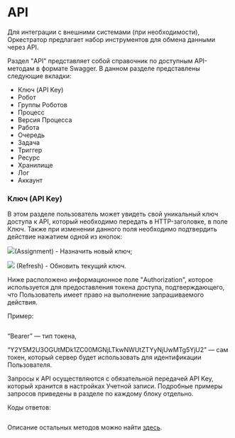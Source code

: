 # API

Для интеграции с внешними системами (при необходимости), Оркестратор предлагает набор инструментов для обмена данными через API.

Раздел "API" представляет собой справочник по доступным API-методам в формате Swagger. В данном разделе представлены следующие вкладки:

* Ключ (API Key)
* Робот
* Группы Роботов
* Процесс
* Версия Процесса
* Работа
* Очередь
* Задача
* Триггер
* Ресурс
* Хранилище
* Лог
* Аккаунт

### Ключ (API Key)

В этом разделе пользователь может увидеть свой уникальный ключ доступа к API,  который необходимо передать в HTTP-заголовке, в поле Ключ. Также при изменении данного поля необходимо подтвердить действие нажатием одной из кнопок:

&#x20; ![](https://lh7-rt.googleusercontent.com/docsz/AD_4nXdUwoo5AApulBnrl8HQFGNMRjuKkLmLaJcbYvcuJQXF1jeiynnVt91nZQlkzUEDmOPbVkeZjaCVISncQ91L98qvXW_KZZNfdiwK0SfAQdAIP6EHiKLMNPHFoy2cSNErcJt3zo_ccw?key=o0FHaGHt8wdv-FpDKfCXmTRa)(Assignment) - Назначить новый ключ;

&#x20; ![](https://lh7-rt.googleusercontent.com/docsz/AD_4nXdM1_SevWweGyGRBOI0ejtche7yIIQxxIbutVqaHCyVm_sdUBkL39T4i7fdlnFbqlc8pohzKSJRBawUwqFfhOFxQkhm28k5BPL8Qhf1E1yVguY40db3BEQxZar_PUYfFFJlERka7g?key=o0FHaGHt8wdv-FpDKfCXmTRa) (Refresh) - Обновить текущий ключ.

Ниже расположено информационное поле "Authorization", которое используется для предоставления токена доступа, подтверждающего, что Пользователь имеет право на выполнение запрашиваемого действия.

Пример:

<figure><img src="https://lh7-rt.googleusercontent.com/docsz/AD_4nXfTw_GFtctIyw7virluPsOkadkwu9Iv5fVh7JEs5RPfL1N6QMhJMhhoNQe1xAcAJ8TcHUW3G6hXtrbH4oYeWyX1Jnx6avT8CdpDutcV8TCObnnIPTZoPiiAXs4NaBzSp-gMB7E4kg?key=o0FHaGHt8wdv-FpDKfCXmTRa" alt=""><figcaption></figcaption></figure>

“Bearer” — тип токена,

“Y2Y5M2U3OGUtMDk1ZC00MGNjLTkwNWUtZTYyNjUwMTg5YjU2” — сам токен, который сервер будет использовать для идентификации Пользователя.

Запросы к API осуществляются с обязательной передачей API Key, который хранится в настройках Учетной записи. Подробные примеры запросов приведены в разделе по каждому блоку отдельно.

Коды ответов:

<figure><img src="https://lh7-rt.googleusercontent.com/docsz/AD_4nXepIfjanO0OANtvmFvAcp9yk6l-kJYlkaXAjsNpUmzET9-ZIm2-UoUcKp8H61tDNcLtOPKP1YUrHigpb3i37ynQ3tftqo0HgnK8CYiVBXBlI4RRH-48ctzwC_iOpwUDFlBb5bCBtQ?key=o0FHaGHt8wdv-FpDKfCXmTRa" alt=""><figcaption></figcaption></figure>

Описание остальных методов можно найти [здесь](../../api/).
